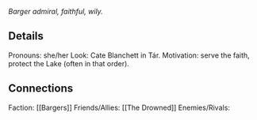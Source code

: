 ---
---

*Barger admiral, faithful, wily.*
## Details
Pronouns: she/her
Look: Cate Blanchett in Tár.
Motivation: serve the faith, protect the Lake (often in that order).
## Connections
Faction: [[Bargers]]
Friends/Allies: [[The Drowned]]
Enemies/Rivals: 

